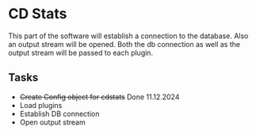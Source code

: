 # CD Stats

This part of the software will establish a connection to the database. Also an output stream will be opened. Both the db connection as well as the output stream will be passed to each plugin.

## Tasks

- ~~Create Config object for cdstats~~ Done 11.12.2024
- Load plugins
- Establish DB connection
- Open output stream
